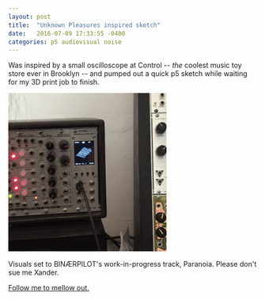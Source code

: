 ```yaml
---
layout: post
title:  "Unknown Pleasures inspired sketch"
date:   2016-07-09 17:33:55 -0400
categories: p5 audiovisual noise
---
```


Was inspired by a small oscilloscope at Control -- *the* coolest music toy store ever in Brooklyn -- and pumped out a quick p5 sketch while waiting for my 3D print job to finish.

<img src="/assets/img/beepboop.gif" />

Visuals set to BINÆRPILOT's work-in-progress track, Paranoia. Please don't sue me Xander.

[Follow me to mellow out.](/unknown-pleasures/)
